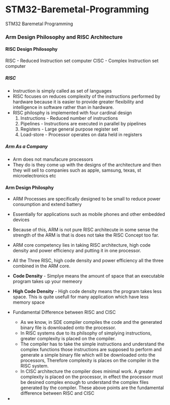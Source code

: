 # STM32-Baremetal-Programming
STM32 Baremetal Programming 







### Arm Design Philosophy and RISC Architecture

#### RISC Design Philosophy

RISC - Reduced Instruction set computer
CISC - Complex Instruction set computer
 
##### RISC
- Instruction is simply called as set of languages
- RISC focuses on reduces complexity of the instructions performed by hardware because it is easier to provide greater flexibility and intelligence in software rather than in hardware.
- RISC philosphy is implemented with four cardinal design
  1. Instructions - Reduced number of instructions
  2. Pipelines - Instructions are executed in parallel by pipelines
  3. Registers - Large general purpose register set
  4. Load-store - Processor operates on data held in registers

##### Arm As a Company
- Arm does not manufacure processors
- They do is they come up with the designs of the architecture and then they will sell to companies such as apple, samsung, texas, st microelectronics etc



#### Arm Design Philosphy

- ARM Processes are specifically designed to be small to reduce power consumption and extend battery
- Essentially for applications such as mobile phones and other embedded devices
-  Because of this, ARM is not pure RISC architecute in some sense the strength of the ARM is that is does not take the RISC Concept too far.
-  ARM core competency lies in taking RISC architecture, high code density and power efficiency and putting it in one processor.
-  All the Three RISC, high code density and power efficiency all the three combined in the ARM core.
-  **Code Density** - Simplye means the amount of space that an executable program takes up your memeory
-  **High Code Density** - High code density means the program takes less space. This is quite usefull for many application which have less memory space
- Fundamental Difference between RISC and CISC
  - As we know, in SDE compiler compiles the code and the generated binary file is downloaded onto the processor.
  - In RISC systems due to its philsophy of simplying instructions, greater complexity is placed on the compiler.
  - The compiler has to take the simple instructions and understand the complex functions those instructions are supposed to perform and generate a simple binary file which will be downloaded onto the processors, Therefore complexity is places on the compiler in the RISC system.
  - In CISC architecture the compiler does minimal work. A greater complexity is placed on the processor, in effect the processor must be desined complex enough to understand the complex files generated by the compiler. These above points are the fundamental difference between RISC and CISC
 
 - 



